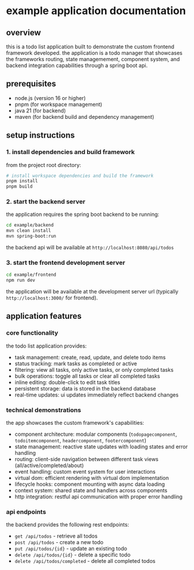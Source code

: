 # example application documentation

## overview

this is a todo list application built to demonstrate the custom frontend framework developed. the application is a todo manager that showcases the frameworks routing, state managemement, component system, and backend integration capabilities through a spring boot api.

## prerequisites

- node.js (version 16 or higher)
- pnpm (for workspace management)
- java 21 (for backend)
- maven (for backend build and dependency management)

## setup instructions

### 1. install dependencies and build framework

from the project root directory:

```bash
# install workspace dependencies and build the framework
pnpm install
pnpm build
```

### 2. start the backend server

the application requires the spring boot backend to be running:

```bash
cd example/backend
mvn clean install
mvn spring-boot:run
```

the backend api will be available at `http://localhost:8080/api/todos`

### 3. start the frontend development server

```bash
cd example/frontend
npm run dev
```

the application will be available at the development server url (typically `http://localhost:3000/` for frontend).

## application features

### core functionality

the todo list application provides:

- task management: create, read, update, and delete todo items
- status tracking: mark tasks as completed or active
- filtering: view all tasks, only active tasks, or only completed tasks
- bulk operations: toggle all tasks or clear all completed tasks
- inline editing: double-click to edit task titles
- persistent storage: data is stored in the backend database
- real-time updates: ui updates immediately reflect backend changes

### technical demonstrations

the app showcases the custom framework's capabilities:

- component architecture: modular components (`todopagecomponent`, `todoitemcomponent`, `headercomponent`, `footercomponent`)
- state management: reactive state updates with loading states and error handling
- routing: client-side navigation between different task views (all/active/completed/about)
- event handling: custom event system for user interactions
- virtual dom: efficient rendering with virtual dom implementation
- lifecycle hooks: component mounting with async data loading
- context system: shared state and handlers across components
- http integration: restful api communication with proper error handling

### api endpoints

the backend provides the following rest endpoints:

- `get /api/todos` - retrieve all todos
- `post /api/todos` - create a new todo
- `put /api/todos/{id}` - update an existing todo
- `delete /api/todos/{id}` - delete a specific todo
- `delete /api/todos/completed` - delete all completed todos
